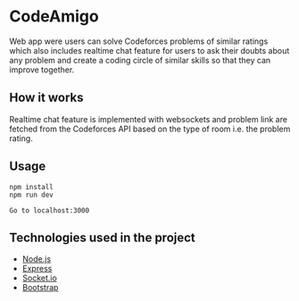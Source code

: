 # CodeAmigo
Web app were users can solve Codeforces problems of similar ratings which also includes realtime chat feature for users to ask their doubts about any problem and create a coding circle of similar skills so that they can improve together.

## How it works
Realtime chat feature is implemented with websockets and problem link are fetched from the Codeforces API based on the type of room i.e. the problem rating.

## Usage
```
npm install
npm run dev

Go to localhost:3000
```

## Technologies used in the project
* [Node.js](https://nodejs.org/en/about/)
* [Express](https://expressjs.com/)
* [Socket.io](https://socket.io/)
* [Bootstrap](https://getbootstrap.com/)

